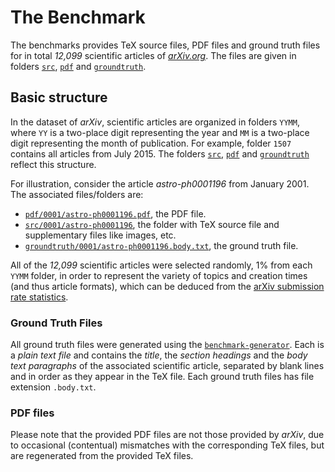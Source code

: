 # The Benchmark

The benchmarks provides TeX source files, PDF files and ground truth files for in total *12,099* scientific articles of [*arXiv.org*](https://arxiv.org/). The files are given in folders [`src`](src), [`pdf`](pdf) and [`groundtruth`](groundtruth).

## Basic structure

In the dataset of *arXiv*, scientific articles are organized in folders `YYMM`, where `YY` is a two-place digit representing the year and `MM` is a two-place digit representing the month of publication. For example, folder `1507` contains all articles from July 2015.
The folders [`src`](src), [`pdf`](pdf) and [`groundtruth`](groundtruth) reflect this structure.

For illustration, consider the article *astro-ph0001196* from January 2001. 
The associated files/folders are:

+ [`pdf/0001/astro-ph0001196.pdf`](pdf/0001/astro-ph0001196.pdf), the PDF file. 
+ [`src/0001/astro-ph0001196`](src/0001/astro-ph0001196), the folder with TeX source file and supplementary files like images, etc.
+ [`groundtruth/0001/astro-ph0001196.body.txt`](groundtruth/0001/astro-ph0001196.body.txt), the ground truth file.

All of the *12,099* scientific articles were selected randomly, 1% from each `YYMM` folder, in order to represent the variety of topics and creation times (and thus article formats), which can be deduced from the [arXiv submission rate statistics](https://arxiv.org/help/stats/2016_by_area/index/).

### Ground Truth Files

All ground truth files were generated using the [`benchmark-generator`](../benchmark-generator).
Each is a *plain text file* and contains the *title*, the *section headings* and the *body text paragraphs* of the associated scientific article, separated by blank lines and in order as they appear in the TeX file.
Each ground truth files has file extension `.body.txt`.

### PDF files

Please note that the provided PDF files are not those provided by *arXiv*, due to occasional (contentual) mismatches with the corresponding TeX files, but are regenerated from the provided TeX files.
